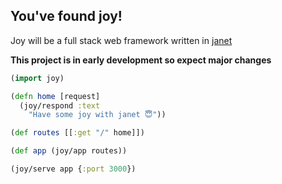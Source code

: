 ## You've found joy!

Joy will be a full stack web framework written in [janet](https://github.com/janet-lang/janet)

**This project is in early development so expect major changes**

```clojure
(import joy)

(defn home [request]
  (joy/respond :text
    "Have some joy with janet 😇"))

(def routes [[:get "/" home]])

(def app (joy/app routes))

(joy/serve app {:port 3000})
```
